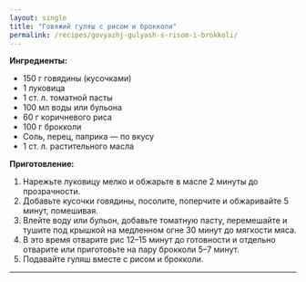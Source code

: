 ```yaml
---
layout: single
title: "Говяжий гуляш с рисом и брокколи"
permalink: /recipes/govyazhj-gulyash-s-risom-i-brokkoli/
---
```


**Ингредиенты:**
- 150 г говядины (кусочками)  
- 1 луковица  
- 1 ст. л. томатной пасты  
- 100 мл воды или бульона  
- 60 г коричневого риса  
- 100 г брокколи  
- Соль, перец, паприка — по вкусу  
- 1 ст. л. растительного масла  

**Приготовление:**
1. Нарежьте луковицу мелко и обжарьте в масле 2 минуты до прозрачности.  
2. Добавьте кусочки говядины, посолите, поперчите и обжаривайте 5 минут, помешивая.  
3. Влейте воду или бульон, добавьте томатную пасту, перемешайте и тушите под крышкой на медленном огне 30 минут до мягкости мяса.  
4. В это время отварите рис 12–15 минут до готовности и отдельно отварите или приготовьте на пару брокколи 5–7 минут.  
5. Подавайте гуляш вместе с рисом и брокколи.  

---

